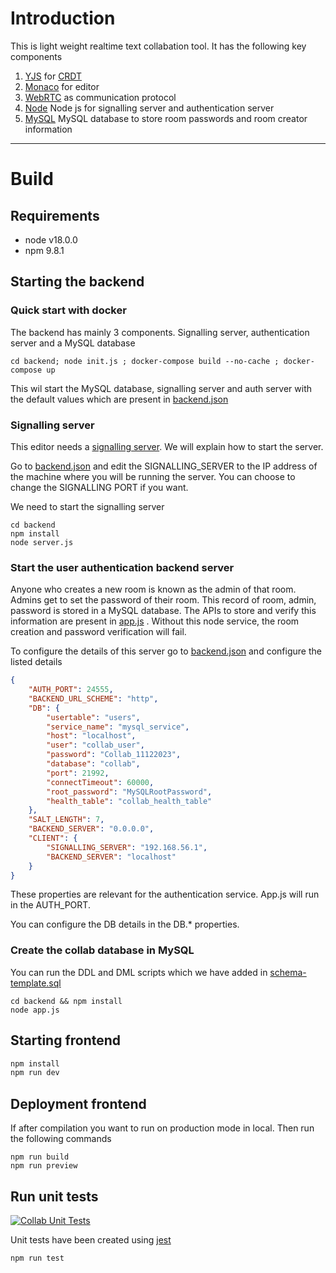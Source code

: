 # Introduction

This is light weight realtime text collabation tool. It has the following key components

1. [YJS](https://docs.yjs.dev/) for [CRDT](https://en.wikipedia.org/wiki/Conflict-free_replicated_data_type)
2. [Monaco](https://microsoft.github.io/monaco-editor/) for editor
3. [WebRTC](https://webrtc.org/) as communication protocol
4. [Node](https://nodejs.org/en) Node js for signalling server and authentication server
5. [MySQL](https://www.mysql.com/) MySQL database to store room passwords and room creator information
----

# Build 
## Requirements

- node v18.0.0
- npm 9.8.1

## Starting the backend

### Quick start with docker

The backend has mainly 3 components. Signalling server, authentication server and a  MySQL database

`cd backend; node init.js ; docker-compose build --no-cache ; docker-compose up`

This wil start the MySQL database, signalling server and auth server with the default values which are present in [backend.json](/backend/backend.json)

### Signalling server

This editor needs a [signalling server](https://www.wowza.com/blog/webrtc-signaling-servers). We will explain how to start the server.

Go to [backend.json](/backend/backend.json) and edit the SIGNALLING_SERVER to the IP address of the machine where you will be running the server. You can choose to change the SIGNALLING PORT if you want.

We need to start the signalling server

```
cd backend
npm install
node server.js
```

### Start the user authentication backend server

Anyone who creates a new room is known as the admin of that room. Admins get to set the password of their room. This record of room, admin, password is stored in a MySQL database. The APIs to store and verify this information are present in [app.js](/backend/app.js) . Without this node service, the room creation and password verification will fail. 

To configure the details of this server go to [backend.json](/backend/backend.json) and configure the listed details

```json
{
    "AUTH_PORT": 24555,
    "BACKEND_URL_SCHEME": "http",
    "DB": {
        "usertable": "users",
        "service_name": "mysql_service",
        "host": "localhost",
        "user": "collab_user",
        "password": "Collab_11122023",
        "database": "collab",
        "port": 21992,
        "connectTimeout": 60000,
        "root_password": "MySQLRootPassword",
        "health_table": "collab_health_table"
    },
    "SALT_LENGTH": 7,
    "BACKEND_SERVER": "0.0.0.0", 
    "CLIENT": {
        "SIGNALLING_SERVER": "192.168.56.1",
        "BACKEND_SERVER": "localhost" 
    }
}

```

These properties are relevant for the authentication service. App.js will run in the AUTH_PORT.

You can configure the DB details in the DB.* properties. 

### Create the collab database in MySQL

You can run the DDL and DML scripts which we have added in [schema-template.sql](/backend/schema-template.sql)

```
cd backend && npm install
node app.js
```

## Starting frontend
```bash
npm install
npm run dev
```
## Deployment frontend
If after compilation you want to run on production mode in local. Then run the following commands

```
npm run build
npm run preview
```

## Run unit tests

[![Collab Unit Tests](https://github.com/majumdartanmay/collab/actions/workflows/UnitTests.yml/badge.svg?branch=feature%2F1-add-password-protection-in-individual-rooms)](https://github.com/majumdartanmay/collab/actions/workflows/UnitTests.yml)

Unit tests have been created using [jest](https://jestjs.io/docs/tutorial-react)

```
npm run test
```
